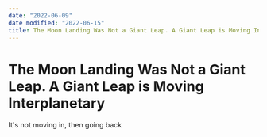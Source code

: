```yaml
---
date: "2022-06-09"
date modified: "2022-06-15"
title: The Moon Landing Was Not a Giant Leap. A Giant Leap is Moving Interplanetary
---
```


# The Moon Landing Was Not a Giant Leap. A Giant Leap is Moving Interplanetary
It's not moving in, then going back
